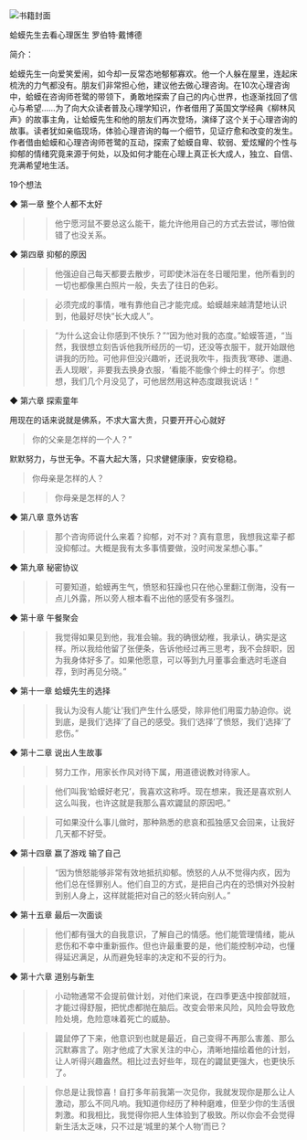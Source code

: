 <img src="https://wfqqreader-1252317822.image.myqcloud.com/cover/88/35551088/t6_35551088.jpg" alt="书籍封面" class="wr_bookCover_img">

蛤蟆先生去看心理医生
罗伯特·戴博德

简介：

蛤蟆先生一向爱笑爱闹，如今却一反常态地郁郁寡欢。他一个人躲在屋里，连起床梳洗的力气都没有。朋友们非常担心他，建议他去做心理咨询。在10次心理咨询中，蛤蟆在咨询师苍鹭的带领下，勇敢地探索了自己的内心世界，也逐渐找回了信心与希望……为了向大众读者普及心理学知识，作者借用了英国文学经典《柳林风声》的故事主角，让蛤蟆先生和他的朋友们再次登场，演绎了这个关于心理咨询的故事。读者犹如亲临现场，体验心理咨询的每一个细节，见证疗愈和改变的发生。作者借由蛤蟆和心理咨询师苍鹭的互动，探索了蛤蟆自卑、软弱、爱炫耀的个性与抑郁的情绪究竟来源于何处，以及如何才能在心理上真正长大成人，独立、自信、充满希望地生活。


19个想法

◆ 第一章 整个人都不太好

>> 他宁愿河鼠不要总这么能干，能允许他用自己的方式去尝试，哪怕做错了也没关系。

◆ 第四章 抑郁的原因

>> 他强迫自己每天都要去散步，可即使沐浴在冬日暖阳里，他所看到的一切也都像黑白照片一般，失去了往日的色彩。

>> 必须完成的事情，唯有靠他自己才能完成。蛤蟆越来越清楚地认识到，他最好尽快“长大成人”。

>> “为什么这会让你感到不快乐？”“因为他对我的态度。”蛤蟆答道，“当然，我很想立刻告诉他我所经历的一切，还没等衣服干，就开始跟他讲我的历险。可他非但没兴趣听，还说我吹牛，指责我‘寒碜、邋遢、丢人现眼’，非要我去换身衣服，‘看能不能像个绅士的样子’。你想想，我们几个月没见了，可他居然用这种态度跟我说话！”

◆ 第六章 探索童年

用现在的话来说就是佛系，不求大富大贵，只要开开心心就好
>你的父亲是怎样的一个人？”

默默努力，与世无争。不喜大起大落，只求健健康康，安安稳稳。
>你母亲是怎样的人？

>> 你母亲是怎样的人？

◆ 第八章 意外访客

>> 那个咨询师说什么来着？抑郁，对不对？真有意思，我想我这辈子都没抑郁过。大概是我有太多事情要做，没时间发呆想心事。”

◆ 第九章 秘密协议

>> 可要知道，蛤蟆再生气，愤怒和狂躁也只在他心里翻江倒海，没有一点儿外露，所以旁人根本看不出他的感受有多强烈。

◆ 第十章 午餐聚会

>> 我觉得如果见到他，我准会输。我的确很幼稚，我承认，确实是这样。所以我给他留了张便条，告诉他经过再三思考，我不会辞职，因为我身体好多了。如果他愿意，可以等到九月董事会重选时毛遂自荐，到时再见分晓。”

◆ 第十一章 蛤蟆先生的选择

>> 我认为没有人能‘让’我们产生什么感受，除非他们用蛮力胁迫你。说到底，是我们‘选择’了自己的感受。我们‘选择’了愤怒，我们‘选择’了悲伤。”

◆ 第十二章 说出人生故事

>> 努力工作，用家长作风对待下属，用道德说教对待家人。

>> 他们叫我‘蛤蟆好老兄’，我喜欢这称呼。现在想来，我还是喜欢别人这么叫我，也许这就是我那么喜欢鼹鼠的原因吧。”

>> 可如果没什么事儿做时，那种熟悉的悲哀和孤独感又会回来，让我好几天都不好受。

◆ 第十四章 赢了游戏 输了自己

>> “因为愤怒能够非常有效地抵抗抑郁。愤怒的人从不觉得内疚，因为他们总在怪罪别人。他们自卫的方式，是把自己内在的恐惧对外投射到别人身上，这样就能把对自己的怒火转向别人。”

◆ 第十五章 最后一次面谈

>> 他们都有强大的自我意识，了解自己的情感。他们能管理情绪，能从悲伤和不幸中重新振作。但也许最重要的是，他们能控制冲动，也懂得延迟满足，从而避免轻率的决定和不妥的行为。

◆ 第十六章 道别与新生

>> 小动物通常不会提前做计划，对他们来说，在四季更迭中按部就班，才能过得舒服，把忧虑都抛在脑后。改变会带来风险，风险会导致危险处境，危险意味着死亡的威胁。

>> 鼹鼠停了下来，他意识到也就是最近，自己变得不再那么害羞、那么沉默寡言了。刚才他成了大家关注的中心，清晰地描绘着他的计划，让人听得兴趣盎然。相比过去好些年，现在的鼹鼠更强大，也更快乐了。

>> 你总是让我惊喜！自打多年前我第一次见你，我就发现你是那么让人激动，那么不同凡响。我知道你经历了种种磨难，但至少你的生活很刺激。和我相比，我觉得你把人生体验到了极致。所以你会不会觉得新生活太乏味，只不过是‘城里的某个人物’而已？